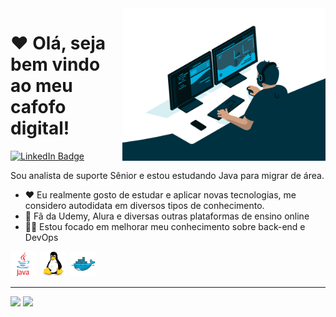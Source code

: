 <img src = "dev.gif" width = "325px" align = "right">

# ❤ Olá, seja bem vindo ao meu cafofo digital!
  <div id="badges">
  <a href = "https://www.linkedin.com/in/edson-s-freitas/">
    <img src="https://img.shields.io/badge/LinkedIn-blue?style=for-the-badge&logo=linkedin&logoColor=white" alt="LinkedIn Badge"/>
  </a>
</div>

Sou analista de suporte Sênior e estou estudando Java para migrar de área.

- ❤ Eu realmente gosto de estudar e aplicar novas tecnologias, me considero autodidata em diversos tipos de conhecimento.
- 💙 Fã da Udemy, Alura e diversas outras plataformas de ensino online
- 👩‍💻 Estou focado em melhorar meu conhecimento sobre back-end e DevOps

<div>
  <img src="https://github.com/devicons/devicon/blob/master/icons/java/java-original-wordmark.svg" title="Java" alt="Java" width="40" height="40"/>&nbsp;
  <img src="https://github.com/devicons/devicon/blob/master/icons/linux/linux-original.svg" title="Linux" alt="Linux" width="40" height="40"/>&nbsp;
  <img src="https://github.com/devicons/devicon/blob/master/icons/docker/docker-original.svg" title="Docker/Podman" alt="Docker/Podman"" width="40" height="40"/>&nbsp;
</div>

---


<div align = "left">
<img height = "200em" src="https://github-readme-stats.vercel.app/api/top-langs/?username=EdsonSFreitas&show_icons=true&theme=merko&count_private=true"/>
<img height = "200em" src="https://github-readme-stats.vercel.app/api?username=EdsonSFreitas&show_icons=true&show_icons=true&theme=merko&count_private=true" />
</div>
